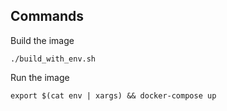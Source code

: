 ## Commands

Build the image

```
./build_with_env.sh
```

Run the image

```
export $(cat env | xargs) && docker-compose up
```
